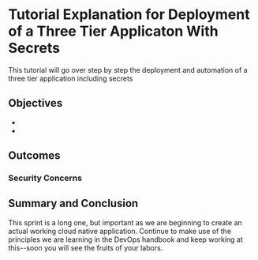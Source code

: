 # Tutorial Explanation for Deployment of a Three Tier Applicaton With Secrets

This tutorial will go over step by step the deployment and automation of a three tier application including secrets

## Objectives

* 
*

## Outcomes



### Security Concerns



## Summary and Conclusion

This sprint is a long one, but important as we are beginning to create an actual working cloud native application. Continue to make use of the principles we are learning in the DevOps handbook and keep working at this--soon you will see the fruits of your labors.
